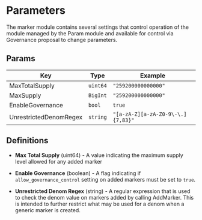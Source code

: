 # Parameters

The marker module contains several settings that control operation of the module managed by the
Param module and available for control via Governance proposal to change parameters.

## Params

| Key                    | Type     | Example                           |
| ---------------------- | -------- | --------------------------------- |
| MaxTotalSupply         | `uint64` | `"259200000000000"`               |
| MaxSupply              | `BigInt` | `"259200000000000"`               |
| EnableGovernance       | `bool`   | `true`                            |
| UnrestrictedDenomRegex | `string` | `"[a-zA-Z][a-zA-Z0-9\-\.]{7,83}"` |


## Definitions

- **Max Total Supply** (uint64) - A value indicating the maximum supply level allowed for any added marker

- **Enable Governance** (boolean) - A flag indicating if `allow_governance_control` setting on added markers must
  be set to `true`.

- **Unrestricted Denom Regex** (string) - A regular expression that is used to check the denom value on markers added
  by calling AddMarker.  This is intended to further restrict what may be used for a denom when a generic marker is
  created.
